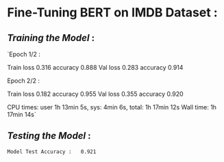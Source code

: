 # Fine-Tuning BERT on IMDB Dataset :


## ***Training the Model*** :


`Epoch 1/2 :

Train loss 0.316 accuracy 0.888
Val   loss 0.283 accuracy 0.914

Epoch 2/2 :

Train loss 0.182 accuracy 0.955
Val   loss 0.355 accuracy 0.920

CPU times: user 1h 13min 5s, sys: 4min 6s, total: 1h 17min 12s
Wall time: 1h 17min 14s`


## ***Testing the Model*** :


`
Model Test Accuracy :   0.921
`
